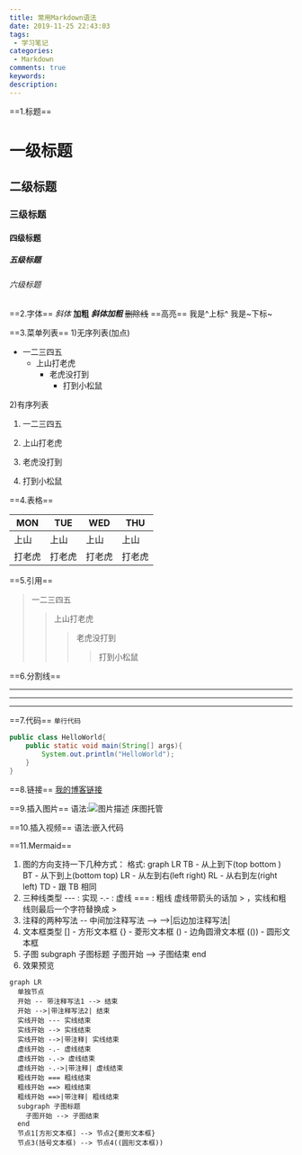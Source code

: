 ```yaml
---
title: 常用Markdown语法
date: 2019-11-25 22:43:03
tags: 
 - 学习笔记
categories:
 - Markdown
comments: true
keywords: 
description: 
---
```


==1.标题==

# 一级标题

##  二级标题

### 三级标题

#### 四级标题

##### 五级标题

###### 六级标题


==2.字体==
*斜体*
**加粗**
***斜体加粗***
~~删除线~~
==高亮==
我是^上标^
我是~下标~

==3.菜单列表==
1)无序列表(加点)

+ 一二三四五
  - 上山打老虎
    * 老虎没打到
      + 打到小松鼠

2)有序列表

1. 一二三四五

2. 上山打老虎

3. 老虎没打到

4. 打到小松鼠


==4.表格==

| MON    | TUE    | WED    | THU    |
| ------ | ------ | ------ | ------ |
| 上山   | 上山   | 上山   | 上山   |
| 打老虎 | 打老虎 | 打老虎 | 打老虎 |


==5.引用==

> 一二三四五
>
> > 上山打老虎
> >
> > > 老虎没打到
> > >
> > > > 打到小松鼠


==6.分割线==

***

***

***

==7.代码==
`单行代码`

```java
public class HelloWorld{
	public static void main(String[] args){
		System.out.println("HelloWorld");
	}
}
```

==8.链接==
[我的博客链接](KyleSun96.github.io)

==9.插入图片==
语法:![图片描述](C:/Users/Lenovo/Desktop/图片链接)
床图托管

==10.插入视频==
语法:嵌入代码

==11.Mermaid==

1.  图的方向支持一下几种方式： 
	格式:	graph LR
     TB - 从上到下(top bottom )
     BT - 从下到上(bottom top)
     LR - 从左到右(left right)
     RL - 从右到左(right left)
     TD - 跟 TB 相同	
2. 三种线类型
    --- : 实现
    -.- : 虚线
    === : 粗线
    虚线带箭头的话加 > ，实线和粗线则最后一个字符替换成 >
3. 注释的两种写法
    -- 中间加注释写法 -->
    -->|后边加注释写法|
4. 文本框类型
    [] - 方形文本框
    {} - 菱形文本框
    () - 边角圆滑文本框
    (()) - 圆形文本框
5. 子图
      subgraph 子图标题
        子图开始 --> 子图结束
      end
4. 效果预览
```mermaid
graph LR
  单独节点
  开始 -- 带注释写法1 --> 结束
  开始 -->|带注释写法2| 结束
  实线开始 --- 实线结束
  实线开始 --> 实线结束
  实线开始 -->|带注释| 实线结束
  虚线开始 -.- 虚线结束
  虚线开始 -.-> 虚线结束
  虚线开始 -.->|带注释| 虚线结束
  粗线开始 === 粗线结束
  粗线开始 ==> 粗线结束
  粗线开始 ==>|带注释| 粗线结束
  subgraph 子图标题
    子图开始 --> 子图结束
  end
  节点1[方形文本框] --> 节点2{菱形文本框}
  节点3(括号文本框) --> 节点4((圆形文本框))
```
